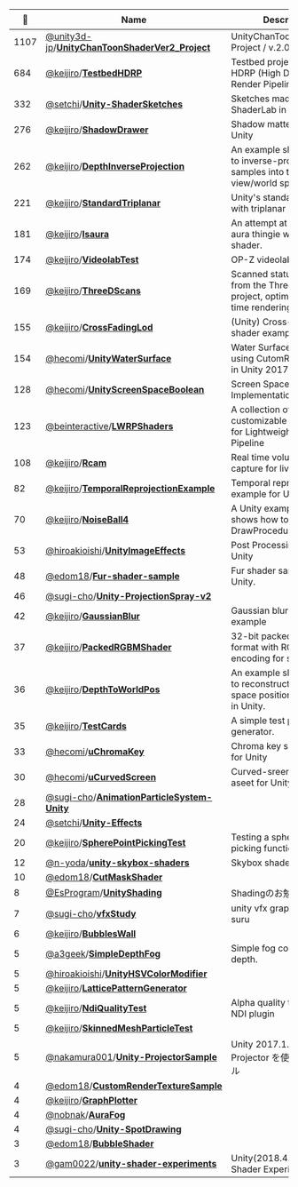 |:star2: | Name | Description | 🌍|
|---|---|---|---|
|1107|[@unity3d-jp](https://github.com/unity3d-jp)/[**UnityChanToonShaderVer2_Project**](https://github.com/unity3d-jp/UnityChanToonShaderVer2_Project)|UnityChanToonShaderVer2 Project / v.2.0.7 Release||
|684|[@keijiro](https://github.com/keijiro)/[**TestbedHDRP**](https://github.com/keijiro/TestbedHDRP)|Testbed project for Unity HDRP (High Definition Render Pipeline)|[:arrow_upper_right:](https://github.com/Unity-Technologies/ScriptableRenderPipeline/wiki/High-Definition-Render-Pipeline-overview)|
|332|[@setchi](https://github.com/setchi)/[**Unity-ShaderSketches**](https://github.com/setchi/Unity-ShaderSketches)|Sketches made with ShaderLab in Unity.|[:arrow_upper_right:](https://twitter.com/setchi/status/983912323239690241)|
|276|[@keijiro](https://github.com/keijiro)/[**ShadowDrawer**](https://github.com/keijiro/ShadowDrawer)|Shadow matte shader for Unity||
|262|[@keijiro](https://github.com/keijiro)/[**DepthInverseProjection**](https://github.com/keijiro/DepthInverseProjection)|An example showing how to inverse-project depth samples into the view/world space in Unity.||
|221|[@keijiro](https://github.com/keijiro)/[**StandardTriplanar**](https://github.com/keijiro/StandardTriplanar)|Unity's standard shader with triplanar mapping||
|181|[@keijiro](https://github.com/keijiro)/[**Isaura**](https://github.com/keijiro/Isaura)|An attempt at making a aura thingie with a isoline shader.||
|174|[@keijiro](https://github.com/keijiro)/[**VideolabTest**](https://github.com/keijiro/VideolabTest)|OP-Z videolab examples|[:arrow_upper_right:](https://www.teenageengineering.com/products/op-z)|
|169|[@keijiro](https://github.com/keijiro)/[**ThreeDScans**](https://github.com/keijiro/ThreeDScans)|Scanned statue models from the Three D Scans project, optimized for real-time rendering use.|[:arrow_upper_right:](http://threedscans.com/)|
|155|[@keijiro](https://github.com/keijiro)/[**CrossFadingLod**](https://github.com/keijiro/CrossFadingLod)|(Unity) Cross-fading LOD shader example||
|154|[@hecomi](https://github.com/hecomi)/[**UnityWaterSurface**](https://github.com/hecomi/UnityWaterSurface)|Water Surface Simulation using CutomRenderTexture in Unity 2017.1|[:arrow_upper_right:](http://tips.hecomi.com/entry/2017/05/17/020037)|
|128|[@hecomi](https://github.com/hecomi)/[**UnityScreenSpaceBoolean**](https://github.com/hecomi/UnityScreenSpaceBoolean)|Screen Space Boolean Implementation for Unity.|[:arrow_upper_right:](http://tips.hecomi.com/entry/2016/09/10/191006)|
|123|[@beinteractive](https://github.com/beinteractive)/[**LWRPShaders**](https://github.com/beinteractive/LWRPShaders)|A collection of high customizable unlit shaders for Lightweight Render Pipeline||
|108|[@keijiro](https://github.com/keijiro)/[**Rcam**](https://github.com/keijiro/Rcam)|Real time volumetric video capture for live visuals||
|82|[@keijiro](https://github.com/keijiro)/[**TemporalReprojectionExample**](https://github.com/keijiro/TemporalReprojectionExample)|Temporal reprojection example for Unity||
|70|[@keijiro](https://github.com/keijiro)/[**NoiseBall4**](https://github.com/keijiro/NoiseBall4)|A Unity example that shows how to use DrawProcedural on HDRP||
|53|[@hiroakioishi](https://github.com/hiroakioishi)/[**UnityImageEffects**](https://github.com/hiroakioishi/UnityImageEffects)|Post Processing Effects for Unity||
|48|[@edom18](https://github.com/edom18)/[**Fur-shader-sample**](https://github.com/edom18/Fur-shader-sample)|Fur shader sample for Unity.||
|46|[@sugi-cho](https://github.com/sugi-cho)/[**Unity-ProjectionSpray-v2**](https://github.com/sugi-cho/Unity-ProjectionSpray-v2)|||
|42|[@keijiro](https://github.com/keijiro)/[**GaussianBlur**](https://github.com/keijiro/GaussianBlur)|Gaussian blur filter example||
|37|[@keijiro](https://github.com/keijiro)/[**PackedRGBMShader**](https://github.com/keijiro/PackedRGBMShader)|32-bit packed color format with RGBM encoding for shader use||
|36|[@keijiro](https://github.com/keijiro)/[**DepthToWorldPos**](https://github.com/keijiro/DepthToWorldPos)|An example showing how to reconstruct world/view space position from depth in Unity.||
|35|[@keijiro](https://github.com/keijiro)/[**TestCards**](https://github.com/keijiro/TestCards)|A simple test pattern generator.||
|33|[@hecomi](https://github.com/hecomi)/[**uChromaKey**](https://github.com/hecomi/uChromaKey)|Chroma key shader asset for Unity|[:arrow_upper_right:](http://tips.hecomi.com/entry/2018/10/21/022200)|
|30|[@hecomi](https://github.com/hecomi)/[**uCurvedScreen**](https://github.com/hecomi/uCurvedScreen)|Curved-sreen shader aseet for Unity.|[:arrow_upper_right:](http://tips.hecomi.com/entry/2018/10/17/231337)|
|28|[@sugi-cho](https://github.com/sugi-cho)/[**AnimationParticleSystem-Unity**](https://github.com/sugi-cho/AnimationParticleSystem-Unity)|||
|24|[@setchi](https://github.com/setchi)/[**Unity-Effects**](https://github.com/setchi/Unity-Effects)|||
|20|[@keijiro](https://github.com/keijiro)/[**SpherePointPickingTest**](https://github.com/keijiro/SpherePointPickingTest)|Testing a sphere point picking function.||
|12|[@n-yoda](https://github.com/n-yoda)/[**unity-skybox-shaders**](https://github.com/n-yoda/unity-skybox-shaders)|Skybox shaders for Unity.||
|10|[@edom18](https://github.com/edom18)/[**CutMaskShader**](https://github.com/edom18/CutMaskShader)|||
|8|[@EsProgram](https://github.com/EsProgram)/[**UnityShading**](https://github.com/EsProgram/UnityShading)|Shadingのお勉強用||
|7|[@sugi-cho](https://github.com/sugi-cho)/[**vfxStudy**](https://github.com/sugi-cho/vfxStudy)|unity vfx graph benkyou suru||
|6|[@keijiro](https://github.com/keijiro)/[**BubblesWall**](https://github.com/keijiro/BubblesWall)|||
|5|[@a3geek](https://github.com/a3geek)/[**SimpleDepthFog**](https://github.com/a3geek/SimpleDepthFog)|Simple fog coloring by depth.||
|5|[@hiroakioishi](https://github.com/hiroakioishi)/[**UnityHSVColorModifier**](https://github.com/hiroakioishi/UnityHSVColorModifier)|||
|5|[@keijiro](https://github.com/keijiro)/[**LatticePatternGenerator**](https://github.com/keijiro/LatticePatternGenerator)|||
|5|[@keijiro](https://github.com/keijiro)/[**NdiQualityTest**](https://github.com/keijiro/NdiQualityTest)|Alpha quality test for Unity NDI plugin||
|5|[@keijiro](https://github.com/keijiro)/[**SkinnedMeshParticleTest**](https://github.com/keijiro/SkinnedMeshParticleTest)|||
|5|[@nakamura001](https://github.com/nakamura001)/[**Unity-ProjectorSample**](https://github.com/nakamura001/Unity-ProjectorSample)|Unity 2017.1.0f1 で Projector を使用するサンプル||
|4|[@edom18](https://github.com/edom18)/[**CustomRenderTextureSample**](https://github.com/edom18/CustomRenderTextureSample)|||
|4|[@keijiro](https://github.com/keijiro)/[**GraphPlotter**](https://github.com/keijiro/GraphPlotter)|||
|4|[@nobnak](https://github.com/nobnak)/[**AuraFog**](https://github.com/nobnak/AuraFog)|||
|4|[@sugi-cho](https://github.com/sugi-cho)/[**Unity-SpotDrawing**](https://github.com/sugi-cho/Unity-SpotDrawing)|||
|3|[@edom18](https://github.com/edom18)/[**BubbleShader**](https://github.com/edom18/BubbleShader)|||
|3|[@gam0022](https://github.com/gam0022)/[**unity-shader-experiments**](https://github.com/gam0022/unity-shader-experiments)|Unity(2018.4.13f1) Shader Experiments||

